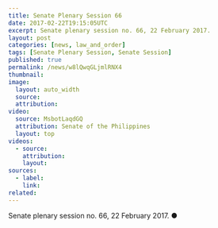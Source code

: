 ```yaml
---
title: Senate Plenary Session 66
date: 2017-02-22T19:15:05UTC
excerpt: Senate plenary session no. 66, 22 February 2017.
layout: post
categories: [news, law_and_order]
tags: [Senate Plenary Session, Senate Session]
published: true
permalink: /news/w8lQwqGLjmlRNX4
thumbnail:
image:
  layout: auto_width
  source: 
  attribution: 
video:
  source: MsbotLaqdGQ
  attribution: Senate of the Philippines
  layout: top
videos:
  - source: 
    attribution: 
    layout: 
sources:
  - label:
    link:
related:
---
```


Senate plenary session no. 66, 22 February 2017.
&#x25cf;
